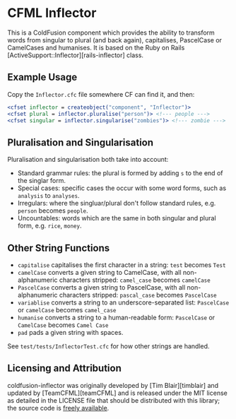# CFML Inflector

This is a ColdFusion component which provides the ability to transform
words from singular to plural (and back again), capitalises, PascelCase or CamelCases
and humanises.  It is based on the Ruby on Rails
[ActiveSupport::Inflector][rails-inflector] class.

## Example Usage

Copy the `Inflector.cfc` file somewhere CF can find it, and then:

```cfm
<cfset inflector = createobject("component", "Inflector")>
<cfset plural = inflector.pluralise("person")> <!--- people --->
<cfset singular = inflector.singularise("zombies")> <!--- zombie --->
```

## Pluralisation and Singularisation

Pluralisation and singularisation both take into account:

* Standard grammar rules: the plural is formed by adding `s` to the
  end of the singlar form.
* Special cases: specific cases the occur with some word forms, such
  as `analysis` to `analyses`.
* Irregulars: where the singluar/plural don't follow standard rules,
  e.g. `person` becomes `people`.
* Uncountables: words which are the same in both singular and plural
  form, e.g. `rice`, `money`.

## Other String Functions

* `capitalise` capitalises the first character in a string: `test`
  becomes `Test`
* `camelCase` converts a given string to CamelCase, with all
  non-alphanumeric characters stripped: `camel_case` becomes `camelCase`
* `PascelCase` converts a given string to PascelCase, with all
  non-alphanumeric characters stripped: `pascal_case` becomes `PascelCase`
* `variablise` converts a string to an underscore-separated list:
  `PascelCase` or `camelCase` becomes `camel_case`
* `humanise` converts a string to a human-readable form:
  `PascelCase` or `CamelCase` becomes `Camel Case`
* `pad` pads a given string with spaces.

See `test/tests/InflectorTest.cfc` for how other strings are handled.

## Licensing and Attribution

coldfusion-inflector was originally developed by [Tim Blair][timblair] and updated by [TeamCFML][teamCFML] and is
released under the MIT license as detailed in the LICENSE file that
should be distributed with this library; the source code is
[freely available](https://github.com/TeamCFML/coldfusion-inflector).
